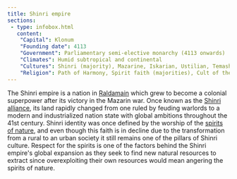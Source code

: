 ```yaml
---
title: Shinri empire
sections:
 - type: infobox.html
   content:
    "Capital": Klonum
    "Founding date": 4113
    "Government": Parliamentary semi-elective monarchy (4113 onwards)
    "Climates": Humid subtropical and continental
    "Cultures": Shinri (majority), Mazarine, Iskarian, Ustilian, Temash, Kitsune, Hobgoblin (minorities)
    "Religion": Path of Harmony, Spirit faith (majorities), Cult of the Inheritor, Mekhatimism, Old Feynism (minorities)
---
```


The Shinri empire is a nation in [Raldamain](https://raldamain.com/en/locations/continents/raldamain.html) which grew to become a colonial superpower after its victory in the Mazarin war. Once known as the [Shinri alliance](https://raldamain.com/en/ideas/nations/shinri_alliance.html), its land rapidly changed from one ruled by feuding warlords to a modern and industrialized nation state with global ambitions throughout the 41st century. Shinri identity was once defined by the worship of the [spirits of nature](https://raldamain.com/en/creatures/superior%20beings/primal%20spirits/shinri/), and even though this faith is in decline due to the transformation from a rural to an urban society it still remains one of the pillars of Shinri culture. Respect for the spirits is one of the factors behind the Shinri empire's global expansion as they seek to find new natural resources to extract since overexploiting their own resources would mean angering the spirits of nature.
